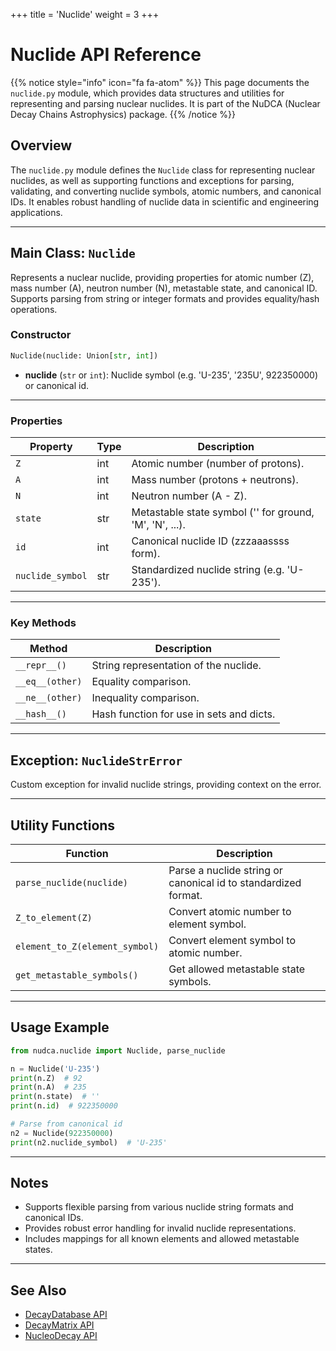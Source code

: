 +++
title = 'Nuclide'
weight = 3
+++

# Nuclide API Reference

{{% notice style="info" icon="fa fa-atom" %}}
This page documents the `nuclide.py` module, which provides data structures and utilities for representing and parsing nuclear nuclides. It is part of the NuDCA (Nuclear Decay Chains Astrophysics) package.
{{% /notice %}}

## Overview

The `nuclide.py` module defines the `Nuclide` class for representing nuclear nuclides, as well as supporting functions and exceptions for parsing, validating, and converting nuclide symbols, atomic numbers, and canonical IDs. It enables robust handling of nuclide data in scientific and engineering applications.

---

## Main Class: `Nuclide`

Represents a nuclear nuclide, providing properties for atomic number (Z), mass number (A), neutron number (N), metastable state, and canonical ID. Supports parsing from string or integer formats and provides equality/hash operations.

### Constructor
```python
Nuclide(nuclide: Union[str, int])
```
- **nuclide** (`str` or `int`): Nuclide symbol (e.g. 'U-235', '235U', 922350000) or canonical id.

---

### Properties

| Property   | Type   | Description |
|------------|--------|-------------|
| `Z`        | int    | Atomic number (number of protons). |
| `A`        | int    | Mass number (protons + neutrons). |
| `N`        | int    | Neutron number (A - Z). |
| `state`    | str    | Metastable state symbol ('' for ground, 'M', 'N', ...). |
| `id`       | int    | Canonical nuclide ID (zzzaaassss form). |
| `nuclide_symbol` | str | Standardized nuclide string (e.g. 'U-235'). |

---

### Key Methods

| Method | Description |
|--------|-------------|
| `__repr__()` | String representation of the nuclide. |
| `__eq__(other)` | Equality comparison. |
| `__ne__(other)` | Inequality comparison. |
| `__hash__()` | Hash function for use in sets and dicts. |

---

## Exception: `NuclideStrError`

Custom exception for invalid nuclide strings, providing context on the error.

---

## Utility Functions

| Function | Description |
|----------|-------------|
| `parse_nuclide(nuclide)` | Parse a nuclide string or canonical id to standardized format. |
| `Z_to_element(Z)` | Convert atomic number to element symbol. |
| `element_to_Z(element_symbol)` | Convert element symbol to atomic number. |
| `get_metastable_symbols()` | Get allowed metastable state symbols. |

---

## Usage Example

```python
from nudca.nuclide import Nuclide, parse_nuclide

n = Nuclide('U-235')
print(n.Z)  # 92
print(n.A)  # 235
print(n.state)  # ''
print(n.id)  # 922350000

# Parse from canonical id
n2 = Nuclide(922350000)
print(n2.nuclide_symbol)  # 'U-235'
```

---

## Notes
- Supports flexible parsing from various nuclide string formats and canonical IDs.
- Provides robust error handling for invalid nuclide representations.
- Includes mappings for all known elements and allowed metastable states.

---

## See Also
- [DecayDatabase API](./DecayDatabase/)
- [DecayMatrix API](./DecayMatrix/)
- [NucleoDecay API](./NucleoDecay/)

